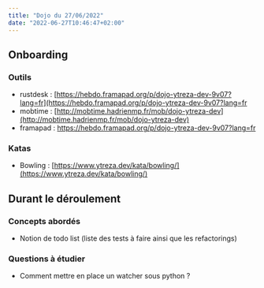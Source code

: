 ```yaml
---
title: "Dojo du 27/06/2022"
date: "2022-06-27T10:46:47+02:00"
---
```


## Onboarding
### Outils
* rustdesk : [https://hebdo.framapad.org/p/dojo-ytreza-dev-9v07?lang=fr](https://hebdo.framapad.org/p/dojo-ytreza-dev-9v07?lang=fr
* mobtime : [http://mobtime.hadrienmp.fr/mob/dojo-ytreza-dev](http://mobtime.hadrienmp.fr/mob/dojo-ytreza-dev)
* framapad : https://hebdo.framapad.org/p/dojo-ytreza-dev-9v07?lang=fr

### Katas
* Bowling : [https://www.ytreza.dev/kata/bowling/](https://www.ytreza.dev/kata/bowling/)

## Durant le déroulement
### Concepts abordés
* Notion de todo list (liste des tests à faire ainsi que les refactorings)

### Questions à étudier
* Comment mettre en place un watcher sous python ?